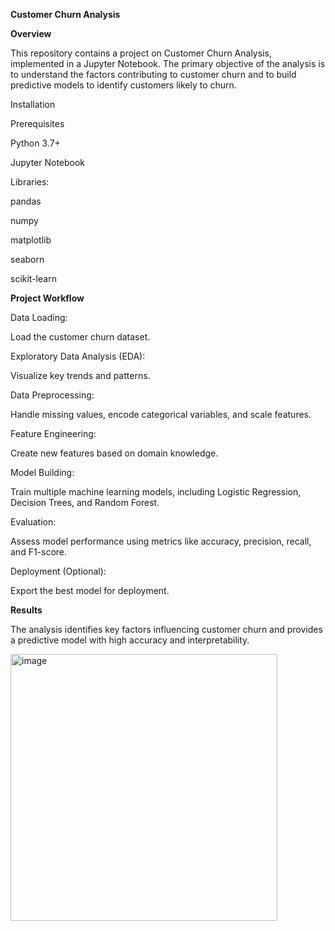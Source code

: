 **Customer Churn Analysis**

**Overview**

This repository contains a project on Customer Churn Analysis, implemented in a Jupyter Notebook. The primary objective of the analysis is to understand the factors contributing to customer churn and to build predictive models to identify customers likely to churn.

Installation

Prerequisites

Python 3.7+

Jupyter Notebook

Libraries:

pandas

numpy

matplotlib

seaborn

scikit-learn

**Project Workflow**

Data Loading:

Load the customer churn dataset.

Exploratory Data Analysis (EDA):

Visualize key trends and patterns.

Data Preprocessing:

Handle missing values, encode categorical variables, and scale features.

Feature Engineering:

Create new features based on domain knowledge.

Model Building:

Train multiple machine learning models, including Logistic Regression, Decision Trees, and Random Forest.

Evaluation:

Assess model performance using metrics like accuracy, precision, recall, and F1-score.

Deployment (Optional):

Export the best model for deployment.

**Results**

The analysis identifies key factors influencing customer churn and provides a predictive model with high accuracy and interpretability.

<img width="427" alt="image" src="https://github.com/user-attachments/assets/e8fee4f1-9cd0-44f0-98d5-c4596a6146a2" />

